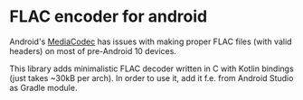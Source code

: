 # FLAC encoder for android
Android's [MediaCodec](https://developer.android.com/reference/android/media/MediaCodec) has issues
with making proper FLAC files (with valid headers) on most of pre-Android 10 devices.

This library adds minimalistic FLAC decoder written in C with Kotlin bindings (just takes ~30kB per arch).
In order to use it, add it f.e. from Android Studio as Gradle module.
